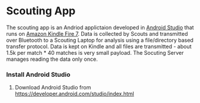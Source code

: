 # Scouting App
The scouting app is an Andriod applictaion developed in [Android Studio](https://developer.android.com/studio/index.html) that runs on [Amazon Kindle Fire 7](https://www.amazon.com/gp/product/B01GEW27DA/ref=s9_acsd_al_bw_c_x_1_w?pf_rd_m=ATVPDKIKX0DER&pf_rd_s=merchandised-search-1&pf_rd_r=Y2A73HPSF8Q1E412D9MQ&pf_rd_r=Y2A73HPSF8Q1E412D9MQ&pf_rd_t=101&pf_rd_p=9dc61513-e481-4706-b9e4-c3e33c093299&pf_rd_p=9dc61513-e481-4706-b9e4-c3e33c093299&pf_rd_i=6669703011). 
Data is collected by Scouts and transmitted over Bluetooth to a Scouting Laptop for analysis using a file/directory based transfer protocol.  Data is kept on Kindle and all files are transmitted - about 1.5k per match * 40 matches is very small payload.  The Socuting Server manages reading the data only once.   

### Install Android Studio
1. Download Android Studio from https://developer.android.com/studio/index.html
